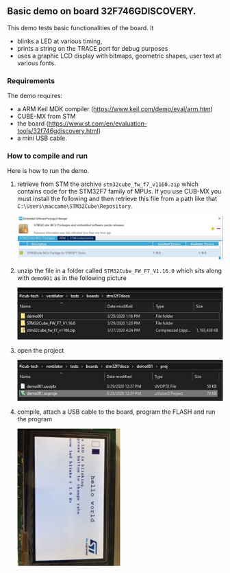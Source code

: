

## Basic demo on board **32F746GDISCOVERY**.

This demo tests basic functionalities of the board. It

- blinks a LED at various timing, 
- prints a string on the TRACE port for debug purposes
- uses a graphic LCD display with bitmaps, geometric shapes, user text at various fonts.



### Requirements

The demo requires:

- a ARM Keil MDK compiler (https://www.keil.com/demo/eval/arm.htm)
- CUBE-MX from STM
- the board (https://www.st.com/en/evaluation-tools/32f746gdiscovery.html)
- a mini USB cable.



### How to compile and run

Here is how to run the demo.

1. retrieve from STM the archive `stm32cube_fw_f7_v1160.zip` which contains code for the STM32F7 family of MPUs. If you use CUB-MX you must install the following and then retrieve this file from a path like that `C:\Users\maccame\STM32Cube\Repository`.

   ![](./package.jpg)

2. unzip the file in a folder called `STM32Cube_FW_F7_V1.16.0` which sits along with `demo001` as in the following picture

   ![](./folders.jpg)

3. open the project 

   ![](./project.jpg)

4. compile, attach a USB cable to the board, program the FLASH and run the program

   ![](./running.jpg)



